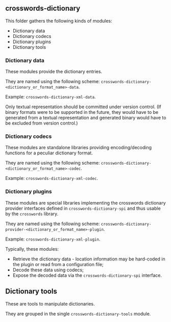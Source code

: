 <!--
SPDX-FileCopyrightText: 2023 Antoine Belvire
SPDX-License-Identifier: GPL-3.0-or-later
-->

## crosswords-dictionary

This folder gathers the following kinds of modules:

- Dictionary data
- Dictionary codecs
- Dictionary plugins
- Dictionary tools

### Dictionary data

These modules provide the dictionary entries.

They are named using the following scheme: `crosswords-dictionary-<dictionary_or_format_name>-data`.

Example: `crosswords-dictionary-xml-data`.

Only textual representation should be committed under version control. (If binary formats were 
to be supported in the future, they would have to be generated from a textual representation and 
generated binary would have to be excluded from version control.)

### Dictionary codecs

These modules are standalone libraries providing encoding/decoding functions for a peculiar 
dictionary format.

They are named using the following scheme: 
`crosswords-dictionary-<dictionary_or_format_name>-codec`.

Example: `crosswords-dictionary-xml-codec`.

### Dictionary plugins

These modules are special libraries implementing the crosswords dictionary provider interfaces 
defined in `crosswords-dictionary-spi` and thus usable by the `crosswords` library.

They are named using the following scheme: 
`crosswords-dictionary-provider-<dictionary_or_format_name>-plugin`.

Example: `crosswords-dictionary-xml-plugin`.

Typically, these modules:

* Retrieve the dictionary data - location information may be hard-coded in the plugin or read from 
  a configuration file;
* Decode these data using codecs;
* Expose the decoded data via the `crosswords-dictionary-spi` interface.

## Dictionary tools

These are tools to manipulate dictionaries.

They are grouped in the single `crosswords-dictionary-tools` module.